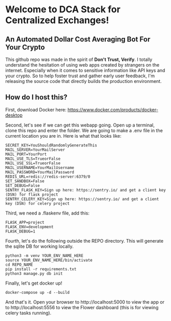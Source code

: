 # Welcome to DCA Stack for Centralized Exchanges!
## An Automated Dollar Cost Averaging Bot For Your Crypto

This github repo was made in the spirit of **Don't Trust, Verify**. I totally understand the hesitation of using web apps created by strangers on the internet. Especially when it comes to sensitive information like API keys and your crypto. So to help foster trust and gather early user feedback, I'm releasing the source code that directly builds the production environment. 

## How do I host this?

First, download Docker here: https://www.docker.com/products/docker-desktop

Second, let's see if we can get this webapp going. Open up a terminal, clone this repo and enter the folder. We are going to make a .env file in the current location you are in. Here is what that looks like:

    SECRET_KEY=YouShouldRandomlyGenerateThis
    MAIL_SERVER=YourMailServer
    MAIL_PORT=YourPort
    MAIL_USE_TLS=TrueorFalse
    MAIL_USE_SSL=TrueorFalse
    MAIL_USERNAME=YourMailUsername
    MAIL_PASSWORD=YourMailPassword
    REDIS_URL=redis://redis-server:6379/0
    SET_SANDBOX=False
    SET_DEBUG=False
    SENTRY_FLASK_KEY=Sign up here: https://sentry.io/ and get a client key (DSN) for flask project
    SENTRY_CELERY_KEY=Sign up here: https://sentry.io/ and get a client key (DSN) for celery project

Third, we need a .flaskenv file, add this:

    FLASK_APP=project
    FLASK_ENV=development
    FLASK_DEBUG=1

Fourth, let's do the following outside the REPO directory. This will generate the sqlite DB for working locally.

    python3 -m venv YOUR_ENV_NAME_HERE
    source YOUR_ENV_NAME_HERE/bin/activate
    cd REPO_NAME
    pip install -r requirements.txt
    python3 manage.py db init

Finally, let's get docker up!

    docker-compose up -d --build
    
And that's it. Open your browser to http://localhost:5000 to view the app or to http://localhost:5556 to view the Flower dashboard (this is for viewing celery tasks running).

